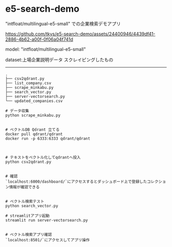 # e5-search-demo
"intfloat/multilingual-e5-small" での企業検索デモアプリ



https://github.com/tkys/e5-search-demo/assets/24400946/4439df41-2886-4b62-a00f-0f06a04f741d


model: "intfloat/multilingual-e5-small"


dataset:上場企業説明データ スクレイピングしたもの


---

```
.
├── csv2qdrant.py
├── list_company.csv
├── scrape_minkabu.py
├── search_vector.py
├── server-vectorsearch.py
└── updated_companies.csv

```

```
# データ収集
python scrape_minkabu.py


# ベクトルDB Qdrant 立てる
docker pull qdrant/qdrant
docker run -p 6333:6333 qdrant/qdrant

 

# テキストをベクトル化してqdrantへ投入
python csv2qdrant.py


# 確認
`localhost:6000/dashboard/`にアクセスするとダッシュボード上で登録したコレクション情報が確認できる


```

```
# ベクトル検索テスト
python search_vector.py
```

```
# streamlitアプリ起動
streamlit run server-vectorsearch.py


# ベクトル検索アプリ確認
`localhost:8501/`にアクセスしてアプリ操作

```
